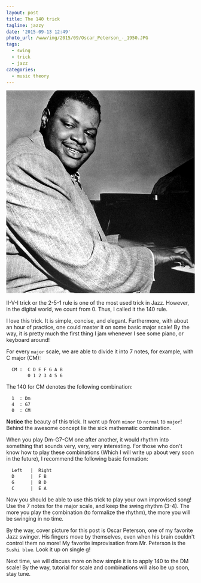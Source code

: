 ```yaml
---
layout: post
title: The 140 trick
tagline: jazzy
date: '2015-09-13 12:49'
photo_url: /www/img/2015/09/Oscar_Peterson_-_1950.JPG
tags:
  - swing
  - trick
  - jazz
categories:
  - music theory
---
```


![Oscar Peterson](/www/img/2015/09/Oscar_Peterson_-_1950.JPG)

II-V-I trick or the 2-5-1 rule is one of the most used trick in Jazz. However, in the digital world, we count from 0. Thus, I called it the 140 rule.

I love this trick. It is simple, concise, and elegant. Furthermore, with about an hour of practice, one could master it on some basic major scale! By the way, it is pretty much the first thing I jam whenever I see some piano, or keyboard around!

For every `major` scale, we are able to divide it into 7 notes, for example, with C major (CM):

```
  CM :  C D E F G A B
        0 1 2 3 4 5 6
```

The 140 for CM denotes the following combination:

```
  1  : Dm
  4  : G7
  0  : CM
```

**Notice** the beauty of this trick. It went up from `minor` to `normal` to `major`! Behind the awesome concept lie the sick mathematic combination.

When you play Dm-G7-CM one after another, it would rhythm into something that sounds very, very, very interesting. For those who don't know how to play these combinations (Which I will write up about very soon in the future), I recommend the following basic formation:

```
  Left   |  Right
  D      |  F B
  G      |  B D
  C      |  E A
```

Now you should be able to use this trick to play your own improvised song! Use the 7 notes for the major scale, and keep the swing rhythm (3-4). The more you play the combination (to formalize the rhythm), the more you will be swinging in no time.

By the way, cover picture for this post is Oscar Peterson, one of my favorite Jazz swinger. His fingers move by themselves, even when his brain couldn't control them no more! My favorite improvisation from Mr. Peterson is the `Sushi blue`. Look it up on single g!

Next time, we will discuss more on how simple it is to apply 140 to the DM scale! By the way, tutorial for scale and combinations will also be up soon, stay tune.
